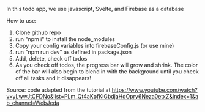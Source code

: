 In this todo app, we use javascript, Svelte, and Firebase as a database

How to use:

1. Clone github repo
2. run "npm i" to install the node_modules
3. Copy your config variables into firebaseConfig.js (or use mine)
4. run "npm run dev" as defined in package.json
5. Add, delete, check off todos
6. As you check off todos, the progress bar will grow and shrink. The color of the bar will also begin to blend in with the background until you check off all tasks and it disappears!

Source: code adapted from the tutorial at https://www.youtube.com/watch?v=yLwwJtCFDNo&list=PLm_Qt4aKpfKiGbdjaHdOpry6Neza0etxZ&index=1&ab_channel=WebJeda
